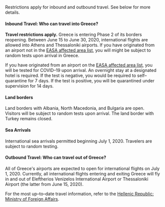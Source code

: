 Restrictions apply for inbound and outbound travel. See below for more details.

#### Inbound Travel: Who can travel into Greece?

**Travel restrictions apply.** Greece is entering Phase 2 of its borders reopening. Between June 15 to June 30, 2020, international flights are allowed into Athens and Thessaloniki airports. If you have originated from an airport not in the [EASA affected area list](https://www.easa.europa.eu/SD-2020-01/Airports#group-easa-downloads), you will might be subject to random tests upon arrival in Greece.

If you have originated from an airport on the [EASA affected area list](https://www.easa.europa.eu/SD-2020-01/Airports#group-easa-downloads), you will be tested for COVID–19 upon arrival. An overnight stay at a designated hotel is required. If the test is negative, you would be required to self–quarantine for 7 days. If the test is positive, you will be quarantined under supervision for 14 days. 

#### Land borders

Land borders with Albania, North Macedonia, and Bulgaria are open. Visitors will be subject to random tests upon arrival. The land border with Turkey remains closed.

#### Sea Arrivals

International sea arrivals permitted beginning July 1, 2020. Travelers are subject to random testing.

#### Outbound Travel: Who can travel out of Greece?

All of Greece's airports are expected to open for international flights on July 1, 2020. Currently, all international flights entering and exiting Greece will fly in and out of Eleftherios Venizelos International Airport or Thessaloniki Airport (the latter from June 15, 2020).

For the most up–to–date travel information, refer to the [Hellenic Republic: Ministry of Foreign Affairs](https://www.mfa.gr/en/current-affairs/statements-speeches/greece-welcomes-the-world.html). 

